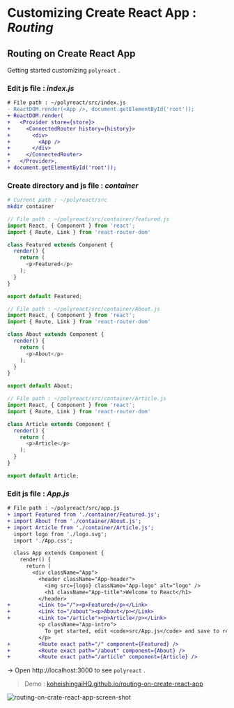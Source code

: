 # Customizing Create React App : *Routing*

## Routing on Create React App
Getting started customizing `polyreact` .

### Edit js file : *index.js*
```diff
# File path : ~/polyreact/src/index.js
- ReactDOM.render(<App />, document.getElementById('root'));
+ ReactDOM.render(
+   <Provider store={store}>
+     <ConnectedRouter history={history}>
+       <div>
+         <App />
+       </div>
+     </ConnectedRouter>
+   </Provider>,
+ document.getElementById('root'));
```

### Create directory and js file : *container*
```bash
# Current path : ~/polyreact/src
mkdir container
```

```js
// File path : ~/polyreact/src/container/featured.js
import React, { Component } from 'react';
import { Route, Link } from 'react-router-dom'

class Featured extends Component {
  render() {
    return (
      <p>Featured</p>
    );
  }
}

export default Featured;
```

```js
// File path : ~/polyreact/src/container/About.js
import React, { Component } from 'react';
import { Route, Link } from 'react-router-dom'

class About extends Component {
  render() {
    return (
      <p>About</p>
    );
  }
}

export default About;
```

```js
// File path : ~/polyreact/src/container/Article.js
import React, { Component } from 'react';
import { Route, Link } from 'react-router-dom'

class Article extends Component {
  render() {
    return (
      <p>Article</p>
    );
  }
}

export default Article;
```

### Edit js file : *App.js*
```diff
# File path : ~/polyreact/src/app.js
+ import Featured from './container/Featured.js';
+ import About from './container/About.js';
+ import Article from './container/Article.js';
  import logo from './logo.svg';
  import './App.css';

  class App extends Component {
    render() {
      return (
        <div className="App">
          <header className="App-header">
            <img src={logo} className="App-logo" alt="logo" />
            <h1 className="App-title">Welcome to React</h1>
          </header>
+         <Link to="/"><p>Featured</p></Link>
+         <Link to="/about"><p>About</p></Link>
+         <Link to="/article"><p>Article</p></Link>
          <p className="App-intro">
            To get started, edit <code>src/App.js</code> and save to reload.
          </p>
+         <Route exact path="/" component={Featured} />
+         <Route exact path="/about" component={About} />
+         <Route exact path="/article" component={Article} />
```

→ Open http://localhost:3000 to see `polyreact` .

> Demo : [koheishingaiHQ.github.io/routing-on-create-react-app](https://koheishingaihq.github.io/routing-on-create-react-app)

![routing-on-crate-react-app-screen-shot](https://c1.staticflickr.com/5/4497/36880247443_0c716eb73c_b.jpg)